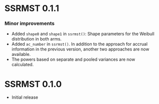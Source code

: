 # SSRMST 0.1.1

### Minor improvements
* Added `shape0` and `shape1` in `ssrmst()`: Shape parameters for the Weibull distribution in both arms.
* Added `ac_number` in `ssrmst()`. In addition to the approach for accrual information in the previous version, another two approaches are now available.
* The powers based on separate and pooled variances are now calculated.



# SSRMST 0.1.0
* Initial release
